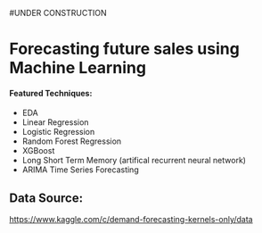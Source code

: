 #UNDER CONSTRUCTION


# Forecasting future sales using Machine Learning

#### **Featured Techniques:**

* EDA
* Linear Regression
* Logistic Regression
* Random Forest Regression
* XGBoost
* Long Short Term Memory (artifical recurrent neural network)
* ARIMA Time Series Forecasting







## Data Source: 
https://www.kaggle.com/c/demand-forecasting-kernels-only/data
